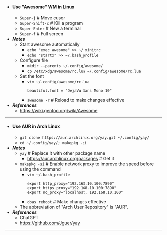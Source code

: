 - #### Use "Awesome" WM in Linux
    - `Super-j` # Move cusor
    - `Super-Shift-c` # Kill a program
    - `Super-Enter` # New a terminal
    - `Super-f` # Full screen
- ***Notes***
    - Start awesome automatically
        - `echo "exec awesome" >> ~/.xinitrc`
        - `echo "startx" >> ~/.bash_profile`
    - Configure file
        - `mkdir --parents ~/.config/awesome/`
        - `cp /etc/xdg/awesome/rc.lua ~/.config/awesome/rc.lua`
    - Set the font
        - `vim ~/.config/awesome/rc.lua`
          ```
          beautiful.font = "DejaVu Sans Mono 10"
          ```
        - `awesome -r` # Reload to make changes effective
- ***References***
    - https://wiki.gentoo.org/wiki/Awesome
- ---
- #### Use AUR in Arch Linux
    - `git clone https://aur.archlinux.org/yay.git ~/.config/yay/`
    - `cd ~/.config/yay/; makepkg -si`
- ***Notes***
    - `yay` # Replace it with other package name
        - https://aur.archlinux.org/packages # Get it
    - `makepkg -si` # Enable network proxy to improve the speed before using the command
        - `vim ~/.bash_profile`
          ```
          export http_proxy="192.168.10.100:7890"
          export https_proxy="192.168.10.100:7890"
          export no_proxy="localhost, 192.168.10.100"
          ```
        - `doas reboot` # Make changes effective
    - The abbreviation of "Arch User Repository" is "AUR".
- ***References***
    - ChatGPT
    - https://github.com/Jguer/yay
- ---
